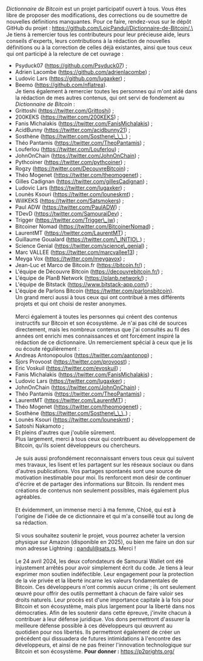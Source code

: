 *Dictionnaire de Bitcoin* est un projet participatif ouvert à tous. Vous êtes libre de proposer des modifications, des corrections ou de soumettre de nouvelles définitions manquantes. Pour ce faire, rendez-vous sur le dépôt GitHub du projet : https://github.com/LoicPandul/Dictionnaire-de-Bitcoin/.\
\
Je tiens à remercier tous les contributeurs pour leur précieuse aide, leurs conseils d'experts, leurs contributions à la rédaction de nouvelles définitions ou à la correction de celles déjà existantes, ainsi que tous ceux qui ont participé à la relecture de cet ouvrage :
* Psyduck07 (https://github.com/Psyduck07) ;
* Adrien Lacombe (https://github.com/adrienlacombe) ;
* Ludovic Lars (https://github.com/lugaxker) ;
* Beemo (https://github.com/nflatrea).
\
Je tiens également à remercier toutes les personnes qui m'ont aidé dans la rédaction de mes autres contenus, qui ont servi de fondement au _Dictionnaire de Bitcoin_ :
* Grittoshi (https://twitter.com/Grittoshi) ;
* 200KEKS (https://twitter.com/200KEKS) ;
* Fanis Michalakis (https://twitter.com/FanisMichalakis) ;
* AcidBunny (https://twitter.com/acidbunny21) ;
* Sosthène (https://twitter.com/Sosthene\_\_\_) ;
* Théo Pantamis (https://twitter.com/TheoPantamis) ;
* Louferlou (https://twitter.com/Louferlou) ;
* JohnOnChain (https://twitter.com/JohnOnChain) ;
* Pythcoiner (https://twitter.com/pythcoiner) ;
* Rogzy (https://twitter.com/DecouvreBitcoin) ;
* Théo Mogenet (https://twitter.com/theomogenet) ;
* Gilles Cadignan (https://twitter.com/gillesCadignan) ;
* Ludovic Lars (https://twitter.com/lugaxker) ;
* Lounès Ksouri (https://twitter.com/louneskmt) ;
* WillKEKS (https://twitter.com/Satsmokers) ;
* Paul ADW (https://twitter.com/PaulADW) ;
* TDevD (https://twitter.com/SamouraiDev) ;
* Trigger (https://twitter.com/Trigger\_jw) ;
* Bitcoiner Nomad (https://twitter.com/BitcoinerNomad) ;
* LaurentMT (https://twitter.com/LaurentMT) ;
* Guillaume Goualard (https://twitter.com/\_INITIO\_) ;
* Science Genial (https://twitter.com/science\_genial) ;
* Marc VALLEE (https://twitter.com/marcvallee13) ;
* Meyga Vox (https://twitter.com/meygavox) ;
* Jean-Luc et Marco de Bitcoin.fr (https://bitcoin.fr/) ;
* L'équipe de Découvre Bitcoin (https://decouvrebitcoin.fr/) ;
* L'équipe de PlanB Network (https://planb.network/) ;
* L'équipe de Bitstack (https://www.bitstack-app.com/) ;
* L'équipe de Parlons Bitcoin (https://twitter.com/parlonsbitcoin).
\
Un grand merci aussi à tous ceux qui ont contribué à mes différents projets et qui ont choisi de rester anonymes.\
\
Merci également à toutes les personnes qui créent des contenus instructifs sur Bitcoin et son écosystème. Je n'ai pas cité de sources directement, mais les nombreux contenus que j'ai consultés au fil des années ont enrichi mes connaissances et ont forcément inspiré la rédaction de ce dictionnaire. Un remerciement spécial à ceux que je lis ou écoute régulièrement :
* Andreas Antonopoulos (https://twitter.com/aantonop) ;
* Sjors Provoost (https://twitter.com/provoost) ;
* Eric Voskuil (https://twitter.com/evoskuil) ;
* Fanis Michalakis (https://twitter.com/FanisMichalakis) ;
* Ludovic Lars (https://twitter.com/lugaxker) ;
* JohnOnChain (https://twitter.com/JohnOnChain) ;
* Théo Pantamis (https://twitter.com/TheoPantamis) ;
* LaurentMT (https://twitter.com/LaurentMT) ;
* Théo Mogenet (https://twitter.com/theomogenet) ;
* Sosthène (https://twitter.com/Sosthene\_\_\_) ;
* Lounès Ksouri (https://twitter.com/louneskmt) ;
* Satoshi Nakamoto ;
* Et pleins d'autres que j'oublie sûrement.
\
Plus largement, merci à tous ceux qui contribuent au développement de Bitcoin, qu'ils soient développeurs ou chercheurs.\
\
Je suis aussi profondément reconnaissant envers tous ceux qui suivent mes travaux, les lisent et les partagent sur les réseaux sociaux ou dans d'autres publications. Vos partages spontanés sont une source de motivation inestimable pour moi. Ils renforcent mon désir de continuer d'écrire et de partager des informations sur Bitcoin. Ils rendent mes créations de contenus non seulement possibles, mais également plus agréables.\
\
Et évidemment, un immense merci à ma femme, Chloé, qui est à l'origine de l'idée de ce dictionnaire et qui m'a conseillé tout au long de sa rédaction.\
\
Si vous souhaitez soutenir le projet, vous pourrez acheter la version physique sur Amazon (disponible en 2025), ou bien me faire un don sur mon adresse Lightning : pandul@sats.rs. Merci !\
\
Le 24 avril 2024, les deux cofondateurs de Samourai Wallet ont été injustement arrêtés pour avoir simplement écrit du code. Je tiens à leur exprimer mon soutien indéfectible. Leur engagement pour la protection de la vie privée et la liberté incarne les valeurs fondamentales de Bitcoin. Ces développeurs n'ont commis aucun crime ; ils ont seulement œuvré pour offrir des outils permettant à chacun de faire valoir ses droits naturels. Leur procès est d'une importance capitale à la fois pour Bitcoin et son écosystème, mais plus largement pour la liberté dans nos démocraties. Afin de les soutenir dans cette épreuve, j'invite chacun à contribuer à leur défense juridique. Vos dons permettront d'assurer la meilleure défense possible à ces développeurs qui œuvrent au quotidien pour nos libertés. Ils permettront également de créer un précédent qui dissuadera de futures intimidations à l'encontre des développeurs, et ainsi de ne pas freiner l'innovation technologique sur Bitcoin et son écosystème. **Pour donner :** https://p2prights.org/